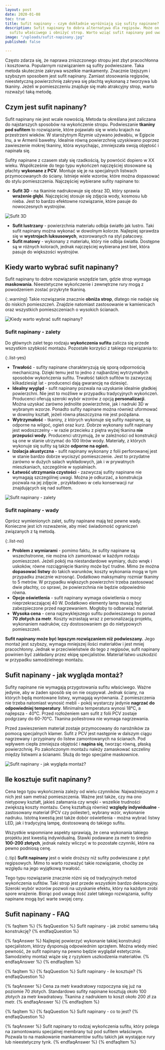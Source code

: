 ```yaml
---
layout: post
date: 2020-01-08
toc: true
title: Sufit napinany - czym dokładnie wyróżniają się sufity napinane?
description: Sufit napinany to dobra alternatywa dla regipsów. Może on ukryć wady
  sufitu właściwego i obniżyć strop. Warto wziąć sufit napinany pod uwagę przy remoncie.
image: "/uploads/sufit-napinany.jpg"
published: false

---
```

Często zdarza się, że naprawa zniszczonego stropu jest zbyt pracochłonna i kosztowna. Popularnym rozwiązaniem są sufity podwieszane. Taka metoda skutecznie zakrywa wszelkie mankamenty. Znacznie lżejszym i szybszym sposobem jest sufit napinany. Zamiast stosowania regipsów, nieestetyczną powierzchnię zakrywa się płachtą wykonaną z tworzywa lub tkaniny. Jeżeli w pomieszczeniu znajduje się mało atrakcyjny strop, warto rozważyć taką metodę.

## Czym jest sufit napinany?

Sufit napinany nie jest wcale nowością. Metoda ta określana jest zaliczana do najstarszych sposobów na wykończenie stropu. Podwieszanie **tkaniny pod sufitem** to rozwiązanie, które pojawiało się w wielu krajach na przestrzeni wieków. W starożytnym Rzymie używano jedwabiu, w Egipcie lnu, a w Armenii bawełny. Idealnie równą powierzchnię uzyskiwano poprzez zawieszenie mokrej tkaniny, która wysychając, zmniejszała swoją objętość i napinała się.

Sufity napinane z czasem stały się rzadkością, by powrócić dopiero w XX wieku. Współcześnie do tego typu wykończeń najczęściej stosowane są płachty **wykonane z PCV**. Montuje się je na specjalnych listwach przymocowanych do ściany. Istnieje wiele wzorów, które można dopasować do stylu pomieszczenia. Najczęściej wybierane sufity napinane to:

* **Sufit 3D** - na tkaninie nadrukowuje się obraz 3D, który sprawia **wrażenie głębi**. Najczęściej stosuje się zdjęcia wody, kosmosu lub nieba. Jest to bardzo efektowne rozwiązanie, które pasuje do nowoczesnych wystrojów.

![Sufit 3D](/uploads/sufit-3D.jpg "Sufit 3D")

* **Sufit lustrzany** - powierzchnia materiału odbija światło jak lustro. Taki sufit napinany można wykonać w dowolnym kolorze. Najlepiej sprawdza się w **wystrojach luksusowych**, wzorowanych na styl pałacowy.
* **Sufit matowy** - wykonany z materiału, który nie odbija światła. Dostępne są w różnych kolorach, jednak najczęściej wybierana jest biel, która pasuje do większości wystrojów.

## Kiedy warto wybrać sufit napinany?

Sufit napinany to dobre rozwiązanie wszędzie tam, gdzie strop wymaga **maskowania**. Nieestetyczne wykończenie i zewnętrzne rury mogą z powodzeniem zostać przykryte tkaniną.

{:.warning}
Takie rozwiązanie znacznie **obniża strop**, dlatego nie nadaje się do niskich pomieszczeń. Znajdzie natomiast zastosowanie w kamienicach oraz wszystkich pomieszczeniach o wysokich ścianach.

![Kiedy warto wybrać sufit napinany?](/uploads/kiedy-warto-wybrac-sufit-napinany.jpg "Kiedy warto wybrać sufit napinany?")

### Sufit napinany - zalety

Do głównych zalet tego rodzaju **wykończenia sufitu** zalicza się przede wszystkim szybkość montażu. Pozostałe korzyści z takiego rozwiązania to:

{:.list-yes}

* **Trwałość** - sufity napinane charakteryzują się sporą odpornością mechaniczną. Dzięki temu jest to jedno z najbardziej wytrzymałych sposobów wykończenia sufitu. Trwałość takich sufitów to zazwyczaj kilkadziesiąt lat - producenci dają gwarancję na dziesięć.
* **Idealny wygląd** - sufit napinany pozwala na uzyskanie idealnie gładkiej powierzchni. Nie jest to możliwe w przypadku tradycyjnych wykończeń. Producenci oferują szeroki wybór wzorów z opcją **personalizacji**. Można uzyskać zarówno jednolite powierzchnie, jak i nadruki 3D w wybranym wzorze. Ponadto sufity napinane można również uformować w dowolny kształt, jeżeli równa płaszczyzna nie jest pożądana.
* **Wytrzymałość** - tkaniny, z których wykonuje się sufity napinane, są odporne na wilgoć, ogień oraz kurz. Dobrze wykonany sufit napinany jest wodoszczelny - w razie przecieku z piętra wyżej tkanina **nie przepuści wody**. Producenci utrzymują, że w zależności od konstrukcji są one w stanie utrzymać do 100 litrów wody. Materiały, z których wykonuje się sufity są także **odporne na ogień.**
* **Izolacja akustyczna** - sufit napinany wykonany z folii perforowanej jest w stanie bardzo dobrze wyciszyć pomieszczenie. Jest to przydatne zarówno w dużych salach wykładowych, jak i w prywatnych mieszkaniach, szczególnie w sypialniach.
* **Łatwość utrzymania czystości** - zazwyczaj sufity napinane nie wymagają szczególnej uwagi. Można je odkurzać, a konstrukcja pozwala na jej zdjęcie , przykładowo w celu konserwacji rur znajdujących się nad sufitem.

![Sufit napinany - zalety](/uploads/sufit-napinany-zalety.jpg "Sufit napinany - zalety")

### Sufit napinany - wady

Oprócz wymienionych zalet, sufity napinane mają też pewne wady. Konieczne jest ich rozważenie, aby mieć świadomość ograniczeń związanych z tą metodą.

{:.list-no}

* **Problem z wymiarami** - pomimo faktu, że sufity napinane są wszechstronne, nie można ich zamontować w każdym rodzaju pomieszczeń. Jeżeli pokój ma niestandardowe wymiary, dużo wnęk i uskoków, równe rozciągnięcie tkaniny może być trudne. Mimo że można **dopasować listwy** do takich warunków, koszty wykonania mogą w tym przypadku znacznie wzrosnąć. Dodatkowo maksymalny rozmiar tkaniny to 5 metrów. W przypadku większych powierzchni trzeba zastosować dwie płachty, co sprawi, że powierzchnia nie będzie odpowiednio równa.
* **Opcje oświetlenia** - sufit napinany wymaga oświetlenia o mocy nieprzekraczającej 40 W. Dodatkowo elementy lamp muszą być zabezpieczone przed nagrzewaniem. Mogłoby to odbarwiać materiał.
* **Wysoka cena** - cena najzwyklejszego sufitu podwieszanego to ponad **70 złotych za metr**. Koszty wzrastają wraz z personalizacją projektu, wykonaniem nadruków, czy dostosowaniem go do nietypowych pomieszczeń.

**Sufit napinany może być lepszym rozwiązaniem niż podwieszany.** Jego montaż jest szybszy, wymaga mniejszej ilości materiałów i jest mniej pracochłonny. Jednak w przeciwieństwie do tego z regipsów, sufit napinany powinien być zakładany przez ekipę specjalistów. Materiał łatwo uszkodzić w przypadku samodzielnego montażu.

## Sufit napinany - jak wygląda montaż?

Sufity napinane nie wymagają przygotowania sufitu właściwego. Ważne jedynie, aby w żaden sposób się on nie osypywał. Jednak ściany, na których będą montowane listwy, wymagają wyrównania. Z pomieszczenia nie trzeba natomiast wynosić mebli - pokój wystarczy jedynie **nagrzać do odpowiedniej temperatury**. Minimalna temperatura wynosi 18°C, a najlepsza - 40°C. Przed rozłożeniem sam sufit z folii PCV zostaje podgrzany do 60-70°C. Tkanina poliestrowa nie wymaga nagrzewania.

Przed zawieszeniem materiał zostaje przymocowany do narożników za pomocą specjalnych klamer. Sufit z PCV jest następnie w dalszym ciągu nagrzewany i przypinany do listew zamontowanych na ścianach. Pod wpływem ciepła zmniejsza objętość i **napina się**, tworząc równą, płaską powierzchnię. Po zakończonym montażu należy zamaskować szczeliny między listwami a ścianami. Służą do tego specjalne maskownice.

![Sufit napinany - jak wygląda montaż?](/uploads/sufit-napinany-jak-wyglada-montaz-1.jpg "Sufit napinany - jak wygląda montaż?")

## Ile kosztuje sufit napinany?

Cena tego typu wykończenia zależy od wielu czynników. Najważniejszym z nich jest sam metraż pomieszczenia. Ważne jest także, czy ma ono nietypowy kształt, jakieś załamania czy wnęki - wszelkie trudności zwiększą koszty montażu. Cenę kształtują również **względy indywidualne** - zastosowany materiał (PCV czy poliester), wybrany wzór, wykonanie nadruku. Istotną kwestią jest także dobór oświetlenia - można wybrać listwy LED, jak i tradycyjną lampę, dostosowaną do takiego sufitu.

Wszystkie wspomniane aspekty sprawiają, że cena wykonania takiego projektu jest kwestią indywidualną. Stawki podawane za metr to średnio **100-200 złotych**, jednak należy wliczyć w to pozostałe czynniki, które na pewno podniosą cenę.

{:.tip}
**Sufit napinany** jest o wiele droższy niż sufity podwieszane z płyt regipsowych. Mimo to warto rozważyć takie rozwiązanie, choćby ze względu na jego wyjątkową trwałość.

Tego typu rozwiązanie znacznie różni się od tradycyjnych metod wykończenia sufitów. Taki strop jest przede wszystkim bardzo dekoracyjny. Szeroki wybór wzorów pozwoli na uzyskanie efektu, który na każdym zrobi spore wrażenie. Biorąc pod uwagę ilość zalet takiego rozwiązania, sufity napinane mogą być warte swojej ceny.

## Sufit napinany - FAQ

{% faqItem %}
{% faqQuestion %}
Sufit napinany - jak zrobić samemu taką konstrukcję?
{% endfaqQuestion %}

{% faqAnswer %}
Najlepiej powierzyć wykonanie takiej konstrukcji specjalistom, którzy dysponują odpowiednim sprzętem. Można wtedy mieć pewność, że sufit napinany na pewno będzie wyglądał estetycznie. Samodzielny montaż wiąże się z ryzykiem uszkodzenia materiałów.
{% endfaqAnswer %}
{% endfaqItem %}

{% faqItem %}
{% faqQuestion %}
Sufit napinany - ile kosztuje?
{% endfaqQuestion %}

{% faqAnswer %}
Cena za metr kwadratowy rozpoczyna się już na poziomie 70 złotych. Standardowo sufity napinane kosztują około 100 złotych za metr kwadratowy. Tkanina z nadrukiem to koszt około 200 zł za metr.
{% endfaqAnswer %}
{% endfaqItem %}

{% faqItem %}
{% faqQuestion %}
Sufit napinany - co to jest?
{% endfaqQuestion %}

{% faqAnswer %}
Sufit napinany to rodzaj wykończenia sufitu, który polega na zamontowaniu specjalnej membrany tuż pod sufitem właściwym. Pozwala to na maskowanie mankamentów sufitu takich jak wystające rury lub nieestetyczny tynk.
{% endfaqAnswer %}
{% endfaqItem %}